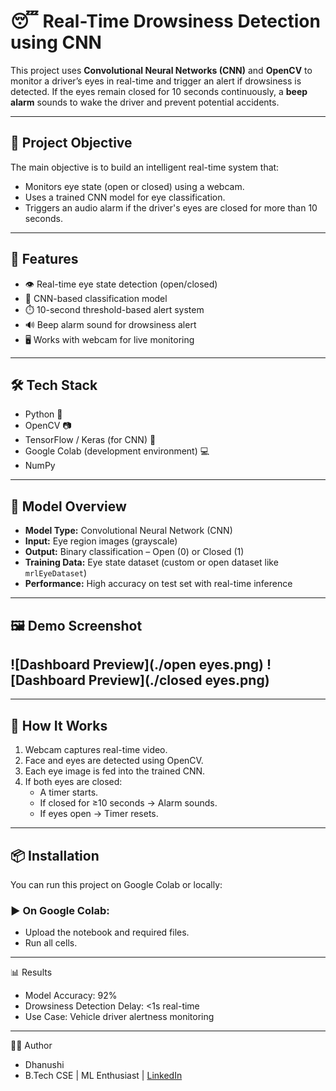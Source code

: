 # 😴 Real-Time Drowsiness Detection using CNN

This project uses **Convolutional Neural Networks (CNN)** and **OpenCV** to monitor a driver’s eyes in real-time and trigger an alert if drowsiness is detected. If the eyes remain closed for 10 seconds continuously, a **beep alarm** sounds to wake the driver and prevent potential accidents.

---

## 📌 Project Objective

The main objective is to build an intelligent real-time system that:
- Monitors eye state (open or closed) using a webcam.
- Uses a trained CNN model for eye classification.
- Triggers an audio alarm if the driver's eyes are closed for more than 10 seconds.

---

## 🚀 Features

- 👁️ Real-time eye state detection (open/closed)
- 🧠 CNN-based classification model
- ⏱️ 10-second threshold-based alert system
- 🔊 Beep alarm sound for drowsiness alert
- 🖥️ Works with webcam for live monitoring

---

## 🛠️ Tech Stack

- Python 🐍
- OpenCV 📷
- TensorFlow / Keras (for CNN) 🧠
- Google Colab (development environment) 💻
- NumPy

---

## 🧠 Model Overview

- **Model Type:** Convolutional Neural Network (CNN)
- **Input:** Eye region images (grayscale)
- **Output:** Binary classification – Open (0) or Closed (1)
- **Training Data:** Eye state dataset (custom or open dataset like `mrlEyeDataset`)
- **Performance:** High accuracy on test set with real-time inference

---

## 🖼️ Demo Screenshot

![Dashboard Preview](./open eyes.png)
![Dashboard Preview](./closed eyes.png)
---


---

## 🔄 How It Works

1. Webcam captures real-time video.
2. Face and eyes are detected using OpenCV.
3. Each eye image is fed into the trained CNN.
4. If both eyes are closed:
   - A timer starts.
   - If closed for ≥10 seconds → Alarm sounds.
   - If eyes open → Timer resets.

---

## 📦 Installation

You can run this project on Google Colab or locally:

### ▶️ On Google Colab:
- Upload the notebook and required files.
- Run all cells.

---

📊 Results

- Model Accuracy: 92%
- Drowsiness Detection Delay: <1s real-time
- Use Case: Vehicle driver alertness monitoring

---

🙋‍♀️ Author
- Dhanushi
- B.Tech CSE | ML Enthusiast | [LinkedIn](https://www.linkedin.com/in/dhanushi-gupta-b3b397215/)






